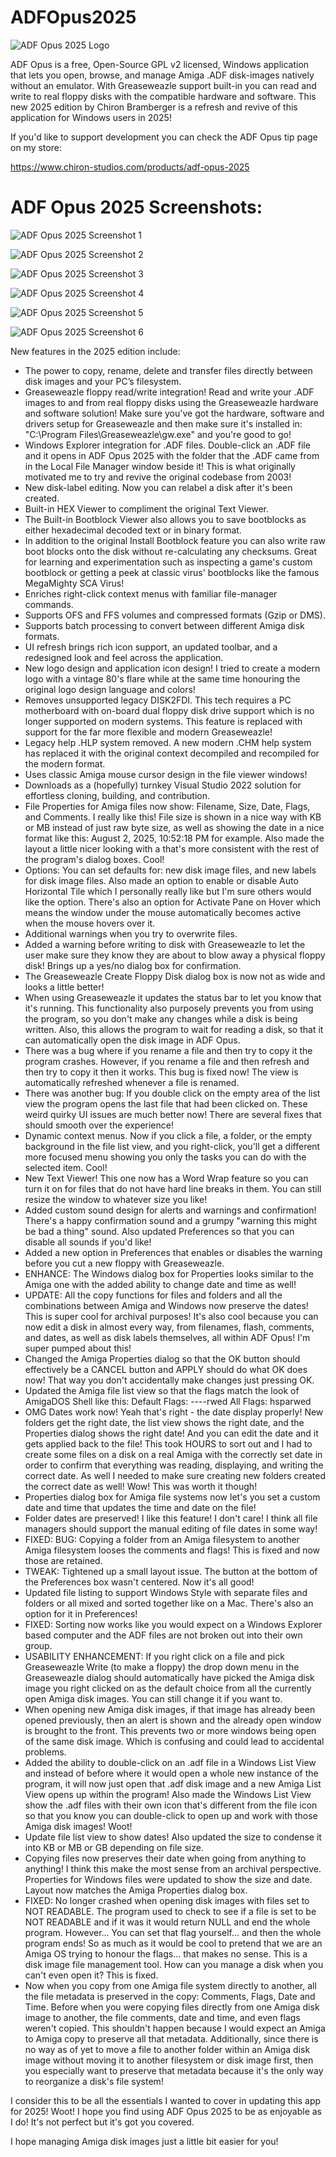 # ADFOpus2025

![ADF Opus 2025 Logo](https://raw.githubusercontent.com/chironb/ADFOpus2025/refs/heads/main/ADF_Opus_2025_Logo.png?raw=true)

ADF Opus is a free, Open-Source GPL v2 licensed, Windows application that lets you open, browse, and manage Amiga .ADF disk-images natively without an emulator. With Greaseweazle support built-in you can read and write to real floppy disks with the compatible hardware and software. This new 2025 edition by Chiron Bramberger is a refresh and revive of this application for Windows users in 2025!

If you'd like to support development you can check the ADF Opus tip page on my store:

https://www.chiron-studios.com/products/adf-opus-2025

# ADF Opus 2025 Screenshots:

![ADF Opus 2025 Screenshot 1](https://raw.githubusercontent.com/chironb/ADFOpus2025/refs/heads/main/readme.png?raw=true)

![ADF Opus 2025 Screenshot 2](https://raw.githubusercontent.com/chironb/ADFOpus2025/refs/heads/main/readme2.png?raw=true)

![ADF Opus 2025 Screenshot 3](https://raw.githubusercontent.com/chironb/ADFOpus2025/refs/heads/main/readme3.png?raw=true)

![ADF Opus 2025 Screenshot 4](https://raw.githubusercontent.com/chironb/ADFOpus2025/refs/heads/main/readme4.png?raw=true)

![ADF Opus 2025 Screenshot 5](https://raw.githubusercontent.com/chironb/ADFOpus2025/refs/heads/main/readme5.png?raw=true)

![ADF Opus 2025 Screenshot 6](https://raw.githubusercontent.com/chironb/ADFOpus2025/refs/heads/main/readme6.png?raw=true)

New features in the 2025 edition include: 
- The power to copy, rename, delete and transfer files directly between disk images and your PC’s filesystem.
- Greaseweazle floppy read/write integration! Read and write your .ADF images to and from real floppy disks using the Greaseweazle hardware and software solution! Make sure you've got the hardware, software and drivers setup for Greaseweazle and then make sure it's installed in: "C:\Program Files\Greaseweazle\gw.exe" and you're good to go!
- Windows Explorer integration for .ADF files. Double-click an .ADF file and it opens in ADF Opus 2025 with the folder that the .ADF came from in the Local File Manager window beside it! This is what originally motivated me to try and revive the original codebase from 2003!
- New disk-label editing. Now you can relabel a disk after it's been created.
- Built-in HEX Viewer to compliment the original Text Viewer.
- The Built-in Bootblock Viewer also allows you to save bootblocks as either hexadecimal decoded text or in binary format.
- In addition to the original Install Bootblock feature you can also write raw boot blocks onto the disk without re-calculating any checksums. Great for learning and experimentation such as inspecting a game's custom bootblock or getting a peek at classic virus' bootblocks like the famous MegaMighty SCA Virus!
- Enriches right-click context menus with familiar file-manager commands.
- Supports OFS and FFS volumes and compressed formats (Gzip or DMS).
- Supports batch processing to convert between different Amiga disk formats. 
- UI refresh brings rich icon support, an updated toolbar, and a redesigned look and feel across the application.
- New logo design and application icon design! I tried to create a modern logo with a vintage 80's flare while at the same time honouring the original logo design language and colors!
- Removes unsupported legacy DISK2FDI. This tech requires a PC motherboard with on-board dual floppy disk drive support which is no longer supported on modern systems. This feature is replaced with support for the far more flexible and modern Greaseweazle!
- Legacy help .HLP system removed. A new modern .CHM help system has replaced it with the original context decompiled and recompiled for the modern format.
- Uses classic Amiga mouse cursor design in the file viewer windows!  
- Downloads as a (hopefully) turnkey Visual Studio 2022 solution for effortless cloning, building, and contribution.
- File Properties for Amiga files now show: Filename, Size, Date, Flags, and Comments. I really like this! File size is shown in a nice way with KB or MB instead of just raw byte size, as well as showing the date in a nice format like this: August 2, 2025, 10:52:18 PM for example. Also made the layout a little nicer looking with a that's more consistent with the rest of the program's dialog boxes. Cool!
- Options: You can set defaults for: new disk image files, and new labels for disk image files. Also made an option to enable or disable Auto Horizontal Tile which I personally really like but I'm sure others would like the option. There's also an option for Activate Pane on Hover which means the window under the mouse automatically becomes active when the mouse hovers over it. 
- Additional warnings when you try to overwrite files.
- Added a warning before writing to disk with Greaseweazle to let the user make sure they know they are about to blow away a physical floppy disk! Brings up a yes/no dialog box for confirmation.
- The Greaseweazle Create Floppy Disk dialog box is now not as wide and looks a little better!
- When using Greaseweazle it updates the status bar to let you know that it's running. This functionality also purposely prevents you from using the program, so you don't make any changes while a disk is being written. Also, this allows the program to wait for reading a disk, so that it can automatically open the disk image in ADF Opus. 
- There was a bug where if you rename a file and then try to copy it the program crashes. However, if you rename a file and then refresh and then try to copy it then it works. This bug is fixed now! The view is automatically refreshed whenever a file is renamed.
- There was another bug: If you double click on the empty area of the list view the program opens the last file that had been clicked on. These weird quirky UI issues are much better now! There are several fixes that should smooth over the experience!
- Dynamic context menus. Now if you click a file, a folder, or the empty background in the file list view, and you right-click, you'll get a different more focused menu showing you only the tasks you can do with the selected item. Cool!
- New Text Viewer! This one now has a Word Wrap feature so you can turn it on for files that do not have hard line breaks in them. You can still resize the window to whatever size you like!
- Added custom sound design for alerts and warnings and confirmation! There's a happy confirmation sound and a grumpy "warning this might be bad a thing" sound. Also updated Preferences so that you can disable all sounds if you'd like!
- Added a new option in Preferences that enables or disables the warning before you cut a new floppy with Greaseweazle.
- ENHANCE: The Windows dialog box for Properties looks similar to the Amiga one with the added ability to change date and time as well!
- UPDATE: All the copy functions for files and folders and all the combinations between Amiga and Windows now preserve the dates! This is super cool for archival purposes! It's also cool because you can now edit a disk in almost every way, from filenames, flash, comments, and dates, as well as disk labels themselves, all within ADF Opus! I'm super pumped about this!
- Changed the Amiga Properties dialog so that the OK button should effectively be a CANCEL button and APPLY should do what OK does now! That way you don't accidentally make changes just pressing OK.
- Updated the Amiga file list view so that the flags match the look of AmigaDOS Shell like this: Default Flags: ----rwed All Flags: hsparwed
- OMG Dates work now! Yeah that's right - the date display properly! New folders get the right date, the list view shows the right date, and the Properties dialog shows the right date! And you can edit the date and it gets applied back to the file! This took HOURS to sort out and I had to create some files on a disk on a real Amiga with the correctly set date in order to confirm that everything was reading, displaying, and writing the correct date. As well I needed to make sure creating new folders created the correct date as well! Wow! This was worth it though!
- Properties dialog box for Amiga file systems now let's you set a custom date and time that updates the time and date on the file!
- Folder dates are preserved! I like this feature! I don't care! I think all file managers should support the manual editing of file dates in some way!
- FIXED: BUG: Copying a folder from an Amiga filesystem to another Amiga filesystem looses the comments and flags! This is fixed and now those are retained.
- TWEAK: Tightened up a small layout issue. The button at the bottom of the Preferences box wasn't centered. Now it's all good!
- Updated file listing to support Windows Style with separate files and folders or all mixed and sorted together like on a Mac. There's also an option for it in Preferences!
- FIXED: Sorting now works like you would expect on a Windows Explorer based computer and the ADF files are not broken out into their own group.
- USABILITY ENHANCEMENT: If you right click on a file and pick Greaseweazle Write (to make a floppy) the drop down menu in the Greaseweazle dialog should automatically have picked the Amiga disk image you right clicked on as the default choice from all the currently open Amiga disk images. You can still change it if you want to.
- When opening new Amiga disk images, if that image has already been opened previously, then an alert is shown and the already open window is brought to the front. This prevents two or more windows being open of the same disk image. Which is confusing and could lead to accidental problems.
- Added the ability to double-click on an .adf file in a Windows List View and instead of before where it would open a whole new instance of the program, it will now just open that .adf disk image and a new Amiga List View opens up within the program! Also made the Windows List View show the .adf files with their own icon that's different from the file icon so that you know you can double-click to open up and work with those Amiga disk images! Woot!
- Update file list view to show dates! Also updated the size to condense it into KB or MB or GB depending on file size.
- Copying files now preserves their date when going from anything to anything! I think this make the most sense from an archival perspective. Properties for Windows files were updated to show the size and date. Layout now matches the Amiga Properties dialog box.
- FIXED: No longer crashed when opening disk images with files set to NOT READABLE. The program used to check to see if a file is set to be NOT READABLE and if it was it would return NULL and end the whole program. However... You can set that flag yourself... and then the whole program ends! So as much as it would be cool to pretend that we are an Amiga OS trying to honour the flags... that makes no sense. This is a disk image file management tool. How can you manage a disk when you can't even open it? This is fixed.
- Now when you copy from one Amiga file system directly to another, all the file metadata is preserved in the copy: Comments, Flags, Date and Time. Before when you were copying files directly from one Amiga disk image to another, the file comments, date and time, and even flags weren't copied. This shouldn't happen because I would expect an Amiga to Amiga copy to preserve all that metadata. Additionally, since there is no way as of yet to move a file to another folder within an Amiga disk image without moving it to another filesystem or disk image first, then you especially want to preserve that metadata because it's the only way to reorganize a disk's file system!

I consider this to be all the essentials I wanted to cover in updating this app for 2025! Woot! I hope you find using ADF Opus 2025 to be as enjoyable as I do! It's not perfect but it's got you covered.

I hope managing Amiga disk images just a little bit easier for you!
